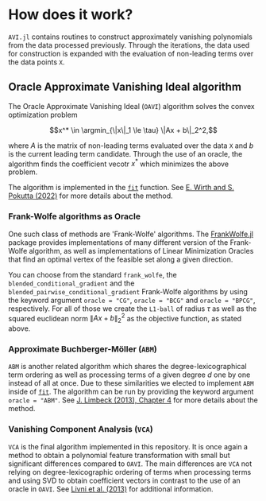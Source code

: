 # How does it work?

`AVI.jl` contains routines to construct approximately vanishing polynomials from the data processed previously. Through the iterations, the data used for construction is expanded with the evaluation of non-leading terms over the data points $\texttt{X}$. 

## Oracle Approximate Vanishing Ideal algorithm 

The Oracle Approximate Vanishing Ideal ($\texttt{OAVI}$) algorithm solves the convex optimization problem 
```math
x^* \in \argmin_{\|x\|_1 \le \tau} \|Ax + b\|_2^2,
```
where $A$ is the matrix of non-leading terms evaluated over the data $\texttt{X}$ and $b$ is the current leading term candidate. Through the use of an oracle, the algorithm finds the coefficient vecotr $x^{*}$ which minimizes the above problem. 

The algorithm is implemented in the [`fit`](@ref) function. See [E. Wirth and S. Pokutta (2022)](https://proceedings.mlr.press/v151/wirth22a.html) for more details about the method.

### Frank-Wolfe algorithms as Oracle

One such class of methods are 'Frank-Wolfe' algorithms. The [FrankWolfe.jl](https://github.com/ZIB-IOL/FrankWolfe.jl/tree/master) package provides implementations of many different version of the Frank-Wolfe algorithm, as well as implementations of Linear Minimization Oracles that find an optimal vertex of the feasible set along a given direction.

You can choose from the standard `frank_wolfe`, the `blended_conditional_gradient` and the `blended_pairwise_conditional_gradient` Frank-Wolfe algorithms by using the keyword argument `oracle = "CG"`, `oracle = "BCG"` and `oracle = "BPCG"`, respectively. For all of those we create the `L1-ball` of radius $\tau$ as well as the squared euclidean norm $\|Ax+b\|_2^2$ as the objective function, as stated above.

### Approximate Buchberger-Möller ($\texttt{ABM}$)

$\texttt{ABM}$ is another related algorithm which shares the degree-lexicographical term ordering as well as processing terms of a given degree $d$ one by one instead of all at once. Due to these similarities we elected to implement $\texttt{ABM}$ inside of [`fit`](@ref). The algorithm can be run by providing the keyword argument `oracle = "ABM"`. See [J. Limbeck (2013), Chapter 4](https://www.researchgate.net/publication/283651363_Computation_of_Approximate_Border_Bases_and_Applications) for more details about the method.

### Vanishing Component Analysis ($\texttt{VCA}$)
$\texttt{VCA}$ is the final algorithm implemented in this repository. It is once again a method to obtain a polynomial feature transformation with small but significant differences compared to $\texttt{OAVI}$. The main differences are $\texttt{VCA}$ not relying on degree-lexicographic ordering of terms when processing terms and using SVD to obtain coefficient vectors in contrast to the use of an oracle in $\texttt{OAVI}$. See [Livni et al. (2013)](https://proceedings.mlr.press/v28/livni13.html) for additional information.
